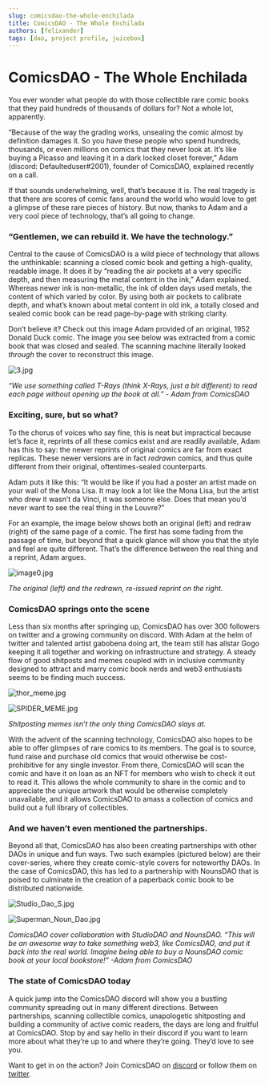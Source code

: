 ```yaml
---
slug: comicsdao-the-whole-enchilada
title: ComicsDAO - The Whole Enchilada
authors: [felixander]
tags: [dao, project profile, juicebox]
---
```


# ComicsDAO - The Whole Enchilada

You ever wonder what people do with those collectible rare comic books that they paid hundreds of thousands of dollars for? Not a whole lot, apparently.

“Because of the way the grading works, unsealing the comic almost by definition damages it. So you have these people who spend hundreds, thousands, or even millions on comics that they never look at. It’s like buying a Picasso and leaving it in a dark locked closet forever,” Adam (discord: Defaulteduser#2001), founder of ComicsDAO, explained recently on a call.

If that sounds underwhelming, well, that’s because it is. The real tragedy is that there are scores of comic fans around the world who would love to get a glimpse of these rare pieces of history. But now, thanks to Adam and a very cool piece of technology, that’s all going to change.

### “Gentlemen, we can rebuild it. We have the technology.”

Central to the cause of ComicsDAO is a wild piece of technology that allows the unthinkable: scanning a closed comic book and getting a high-quality, readable image. It does it by “reading the air pockets at a very specific depth, and then measuring the metal content in the ink,” Adam explained. Whereas newer ink is non-metallic, the ink of olden days used metals, the content of which varied by color. By using both air pockets to calibrate depth, and what’s known about metal content in old ink, a totally closed and sealed comic book can be read page-by-page with striking clarity.

Don’t believe it? Check out this image Adam provided of an original, 1952 Donald Duck comic. The image you see below was extracted from a comic book that was closed and sealed. The scanning machine literally looked *through* the cover to reconstruct this image.

![3.jpg](ComicsDAO%20-%20The%20Whole%20Enchilada%200cb47c0bfe0d483a8cc18d54af61575a/3.jpg)

*“We use something called T-Rays (think X-Rays, just a bit different) to read each page without opening up the book at all.” - Adam from ComicsDAO*

### Exciting, sure, but so what?

To the chorus of voices who say fine, this is neat but impractical because let’s face it, reprints of all these comics exist and are readily available, Adam has this to say: the newer reprints of original comics are far from exact replicas. These newer versions are in fact *redrawn* comics, and thus quite different from their original, oftentimes-sealed counterparts.

Adam puts it like this: “It would be like if you had a poster an artist made on your wall of the Mona Lisa. It may look a lot like the Mona Lisa, but the artist who drew it wasn’t da Vinci, it was someone else. Does that mean you’d never want to see the real thing in the Louvre?”

For an example, the image below shows both an original (left) and redraw (right) of the same page of a comic. The first has some fading from the passage of time, but beyond that a quick glance will show you that the style and feel are quite different. That’s the difference between the real thing and a reprint, Adam argues.

![image0.jpg](ComicsDAO%20-%20The%20Whole%20Enchilada%200cb47c0bfe0d483a8cc18d54af61575a/image0.jpg)

*The original (left) and the redrawn, re-issued reprint on the right.*

### ComicsDAO springs onto the scene

Less than six months after springing up, ComicsDAO has over 300 followers on twitter and a growing community on discord. With Adam at the helm of twitter and talented artist gabobena doing art, the team still has allstar Gogo keeping it all together and working on infrastructure and strategy. A steady flow of good shitposts and memes coupled with in inclusive community designed to attract and marry comic book nerds and web3 enthusiasts seems to be finding much success.

![thor_meme.jpg](ComicsDAO%20-%20The%20Whole%20Enchilada%200cb47c0bfe0d483a8cc18d54af61575a/thor_meme.jpg)

![SPIDER_MEME.jpg](ComicsDAO%20-%20The%20Whole%20Enchilada%200cb47c0bfe0d483a8cc18d54af61575a/SPIDER_MEME.jpg)

*Shitposting memes isn’t the only thing ComicsDAO slays at.*

With the advent of the scanning technology, ComicsDAO also hopes to be able to offer glimpses of rare comics to its members. The goal is to source, fund raise and purchase old comics that would otherwise be cost-prohibitive for any single investor. From there, ComicsDAO will scan the comic and have it on loan as an NFT for members who wish to check it out to read it. This allows the whole community to share in the comic and to appreciate the unique artwork that would be otherwise completely unavailable, and it allows ComicsDAO to amass a collection of comics and build out a full library of collectibles.

### And we haven’t even mentioned the partnerships.

Beyond all that, ComicsDAO has also been creating partnerships with other DAOs in unique and fun ways. Two such examples (pictured below) are their cover-series, where they create comic-style covers for noteworthy DAOs. In the case of ComicsDAO, this has led to a partnership with NounsDAO that is poised to culminate in the creation of a paperback comic book to be distributed nationwide. 

![Studio_Dao_S.jpg](ComicsDAO%20-%20The%20Whole%20Enchilada%200cb47c0bfe0d483a8cc18d54af61575a/Studio_Dao_S.jpg)

![Superman_Noun_Dao.jpg](ComicsDAO%20-%20The%20Whole%20Enchilada%200cb47c0bfe0d483a8cc18d54af61575a/Superman_Noun_Dao.jpg)

*ComicsDAO cover collaboration with StudioDAO and NounsDAO. “This will be an awesome way to take something web3, like ComicsDAO, and put it back into the real world. Imagine being able to buy a NounsDAO comic book at your local bookstore!” -Adam from ComicsDAO*

### The state of ComicsDAO today

A quick jump into the ComicsDAO discord will show you a bustling community spreading out in many different directions. Between partnerships, scanning collectible comics, unapologetic shitposting and building a community of active comic readers, the days are long and fruitful at ComicsDAO. Stop by and say hello in their discord if you want to learn more about what they’re up to and where they’re going. They’d love to see you.

Want to get in on the action? Join ComicsDAO on [discord](https://discord.gg/d9BF6a5Z) or follow them on [twitter](http://twitter.com/comicsdao).
